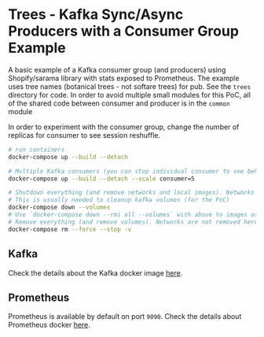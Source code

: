 # Trees - Kafka Sync/Async Producers with a Consumer Group Example

A basic example of a Kafka consumer group (and producers) using Shopify/sarama library with stats exposed to Prometheus. The example uses tree names (botanical trees - not softare trees) for pub.
See the `trees` directory for code. In order to avoid multiple small modules for this PoC, all of the shared code between consumer and producer is in the `common` module

In order to experiment with the consumer group, change the number of replicas for consumer to see session reshuffle.

```sh
# run containers
docker-compose up --build --detach

# Multiple Kafka consumers (you can stop individual consumer to see behaviour of others)
docker-compose up --build --detach --scale consumer=5

# Shutdown everything (and remove networks and local images). Networks are removed in this.
# This is usually needed to cleanup kafka volumes (for the PoC)
docker-compose down --volumes
# Use `docker-compose down --rmi all --volumes` with above to images as well
# Remove everything (and remove volumes). Networks are not removed here.
docker-compose rm --force --stop -v

```

## Kafka

Check the details about the Kafka docker image [here](https://github.com/wurstmeister/kafka-docker).


## Prometheus

Prometheus is available by default on port `9090`. Check the details about Prometheus docker [here](https://hub.docker.com/r/prom/prometheus).
